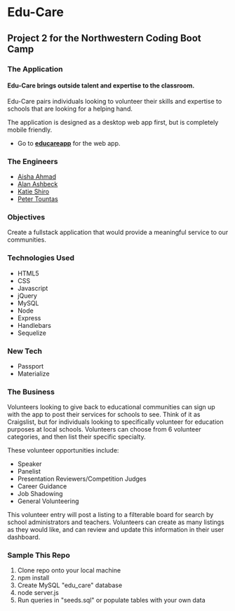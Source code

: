 # Edu-Care

## Project 2 for the Northwestern Coding Boot Camp

### The Application

#### Edu-Care brings outside talent and expertise to the classroom.

Edu-Care pairs individuals looking to volunteer their skills and expertise to schools that are looking for a helping hand.

The application is designed as a desktop web app first, but is completely mobile friendly.

* Go to [**educareapp**](https://educareapp.herokuapp.com/) for the web app.

### The Engineers

* [Aisha Ahmad](https://github.com/aishaprograms)
* [Alan Ashbeck](https://github.com/a-ashbeck)
* [Katie Shiro](https://github.com/kshiro622)
* [Peter Tountas](https://github.com/Pnickolas1)

### Objectives

Create a fullstack application that would provide a meaningful service to our communities.

### Technologies Used

* HTML5
* CSS
* Javascript
* jQuery
* MySQL
* Node
* Express
* Handlebars
* Sequelize

### New Tech

* Passport
* Materialize

### The Business

Volunteers looking to give back to educational communities can sign up with the app to post their services for schools to see. Think of it as Craigslist, but for individuals looking to specifically volunteer for education purposes at local schools. Volunteers can choose from 6 volunteer categories, and then list their specific specialty.

These volunteer opportunities include:
* Speaker
* Panelist
* Presentation Reviewers/Competition Judges
* Career Guidance
* Job Shadowing
* General Volunteering

This volunteer entry will post a listing to a filterable board for search by school administrators and teachers. Volunteers can create as many listings as they would like, and can review and update this information in their user dashboard.

### Sample This Repo

1. Clone repo onto your local machine
2. npm install
3. Create MySQL "edu_care" database
4. node server.js 
5. Run queries in "seeds.sql" or populate tables with your own data

